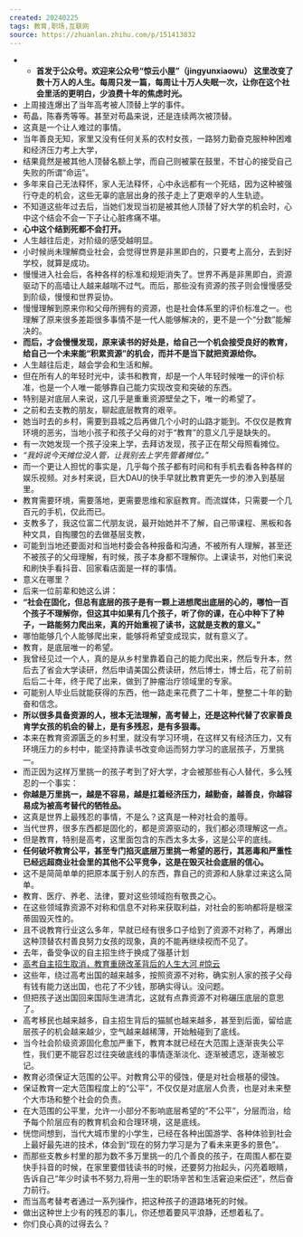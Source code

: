 ```yaml
---
created: 20240225
tags: 教育,职场,互联网
source: https://zhuanlan.zhihu.com/p/151413832
---
```

- - **首发于公众号。欢迎来公众号“惊云小屋”（jingyunxiaowu） 这里改变了数十万人的人生。每周只发一篇，每周让十万人失眠一次，让你在这个社会里活的更明白，少浪费十年的焦虑时光。**
- 上周接连爆出了当年高考被人顶替上学的事件。
- 苟晶，陈春秀等等。甚至对苟晶来说，还是连续两次被顶替。
- 这真是一个让人难过的事情。
- 当年善良无知，家里又没有任何关系的农村女孩，一路努力勤奋克服种种困难和经济压力考上大学，
- 结果竟然是被其他人顶替名额上学，而自己则被蒙在鼓里，不甘心的接受自己失败的所谓“命运”。
- 多年来自己无法释怀，家人无法释怀，心中永远都有一个死结，因为这种被强行夺走的机会，这些无辜的底层出身的孩子走上了更艰辛的人生轨迹。
- 不知道这些年过去后，当她们发现当初是被其他人顶替了好大学的机会时，心中这个结会不会一下子让心脏疼痛不堪。
- **心中这个结到死都不会打开。**
- 人生越往后走，对阶级的感受越明显。
- 小时候尚未理解商业社会，会觉得世界是非黑即白的，只要考上高分，去到好学校，就算是成功。
- 慢慢进入社会后，各种各样的标准和规矩消失了。世界不再是非黑即白，资源驱动下的高墙让人越来越喘不过气。而后，那些没有资源的孩子则会慢慢感受到阶级，慢慢和世界妥协。
- 慢慢理解到原来你和父母所拥有的资源，也是社会体系里的评价标准之一。也理解了原来很多差距很多事情不是一代人能够解决的，更不是一个“分数”能解决的。
- **而后，才会慢慢发现，原来读书的好处是，给自己一个机会接受良好的教育，给自己一个未来能“积累资源”的机会，而并不是当下就把资源给你。**
- 人生越往后走，越会学会和生活和解。
- 但在所有人的年轻时光中，读书和教育，却是一个人年轻时候唯一的评价标准，也是一个人唯一能够靠自己能力实现改变和突破的东西。
- 特别是对底层人来说，这几乎是重重资源壁垒之下，唯一的希望了。
- 之前和去支教的朋友，聊起底层教育的艰辛。
- 她当时去的乡村，需要到县城之后再做几个小时的山路才能到。不仅仅是教育环境的恶劣，当地小孩子和孩子父母的对于“教育”的意义几乎是缺失的。
- 有一次她发现一个孩子没来上学，去拜访发现，孩子正在帮父母照看摊位。
- _“我妈说今天摊位没人管，让我别去上学先管着摊位。”_
- 而一个更让人担忧的事实是，几乎每个孩子都有时间和有手机去看各种各样的娱乐视频。对乡村来说，巨大DAU的快手早就比教育更先一步的渗入到基层里。
- 教育需要环境，需要落地，更需要思维和家庭教育。而流媒体，只需要一个几百元的手机，仅此而已。
- 支教多了，我这位富二代朋友说，最开始她并不了解，自己带课程、黑板和各种文具，自掏腰包的去做基层支教，
- 可能到当地还要面对和当地村委会各种报备和沟通，不被所有人理解，甚至还不被孩子的父母理解，有时候，孩子本身都不理解你。上课读书，对他们来说和刷快手看抖音、回家看店面是一样的事情。
- 意义在哪里？
- 后来一位前辈和她这么讲：
- **“社会在固化，但总有底层的孩子是有一颗上进想爬出底层的心的，哪怕一百个孩子不理解你，但这其中如果有几个孩子，听了你的课，在心中种下了种子，一路能努力爬出来，真的开始重视了读书，这就是支教的意义。”**
- 哪怕能够几个人能够爬出来，能够将希望变成现实，就有意义了。
- 教育，是底层唯一的希望。
- 我曾经见过一个人，真的是从乡村里靠着自己的能力爬出来，然后专升本，然后去了省会大学读研，然后申请美国公费读研，然后博士，博士后，花了前前后后二十年，终于爬了出来，做到了肿瘤治疗领域里的专家。
- 可能别人毕业后就能获得的东西，他一路走来花费了二十年，整整二十年的勤奋和信念。
- **所以很多具备资源的人，根本无法理解，高考替上，还是这种代替了农家善良肯学女孩的机会的替上，是有多残忍，是有多狠毒。**
- 本来在教育资源匮乏的乡村里，就没有学习环境，在这样又有经济压力，又有环境压力的乡村中，能坚持靠读书改变命运而努力学习的底层孩子，万里挑一。
- 而正因为这样万里挑一的孩子考到了好大学，才会被那些有心人替代，多么残忍的一个事实：
- **你越是万里挑一，越是不容易，越是扛着经济压力，越勤奋，越善良，你越容易成为被高考替代的牺牲品。**
- 这真是世界上最残忍的事情，不是么？这真是一种对社会的羞辱。
- 当代世界，很多东西都是固化的，都是资源驱动的，我们都必须理解这一点。
- 但是教育，特别是高考，这里面包含的东西太多太多，这是公平的底线。
- **任何破坏教育公平，甚至专门掐灭底层万里挑一希望的恶行，其恶毒和严重性已经远超商业社会里的其他不公平竞争，这是在毁灭社会底层的信心。**
- 这不是简简单单的把原本属于别人的东西，靠自己的资源和人脉拿过来这么简单。
- 教育、医疗、养老、法律，要对这些领域抱有敬畏之心。
- 在这些领域靠资源不对称和信息不对称来获取利益，对社会的影响都将是根深蒂固毁灭性的。
- 且不说教育行业这么多年，早就已经有很多口子给到了资源不对称了，再爆出这种顶替农村善良努力女孩的现象，真的不能再继续视而不见了。
- 去年，备受争议的自主招生终于换成了强基计划
- [高考自主招生取消，教育重磅改革背后的人生大河 #惊云](http://mp.weixin.qq.com/s?__biz=MzU1Mjk1MDY2OA==&mid=2247483781&idx=1&sn=2b708f7fafaf28af034c2b9f4db8dc0b&chksm=fbfb0f66cc8c8670620585d7ca2eec7a517d8231167255a517186476da84cce4e9a49c3c3188&scene=21#wechat_redirect)
- 这些年，绕过高考出国的越来越多，按照资源不对称，确实别人家的孩子父母有钱有能力送出国，也花了不少钱，那确实得认。没问题。
- 但把孩子送出国回来国际生进清北，这就有点靠资源不对称碾压底层的意思了。
- 高考移民也越来越多，自主招生背后的猫腻也越来越多，甚至到后面，留给底层孩子的机会越来越少，空气越来越稀薄，开始触碰到了底线。
- 当今社会阶级资源固化愈加严重下，教育本就已经在大范围上逐渐丧失公平性，我们更不能容忍过往突破底线的事情逐渐淡化、逐渐被遗忘，逐渐被忘记。
- 教育必须保证大范围的公平。对教育公平的侵蚀，便是对社会根基的侵蚀。
- 保证教育一定大范围程度上的“公平”，不仅仅是对底层人负责，也是对未来整个大市场和整个社会的负责。
- 在大范围的公平里，允许一小部分不影响底层希望的“不公平”，分层而治，给予每个阶层应有的教育机会和合理环境，这是底线。
- 恍惚间想到，当代大城市里的小学生，已经在各种出国游学、各种体验到社会上最好最先进的技术，体会到“现在的努力学习是为了看未来更多的景色”。
- 而那些支教乡村里的那为数不多万里挑一的几个善良的孩子，在周围人都在耍快手抖音的时候，在家里要借钱读书的时候，还要努力抬起头，闪亮着眼睛，告诉自己“年少时读书不努力,将用一生的职场辛苦和生活窘迫来偿还”，然后奋力前行。
- 而当高考替考者通过一系列操作，把这种孩子的道路堵死的时候。
- 做出这种世上少有的残忍的事儿，你还想着要风平浪静，还想着私了。
- 你们良心真的过得去么？